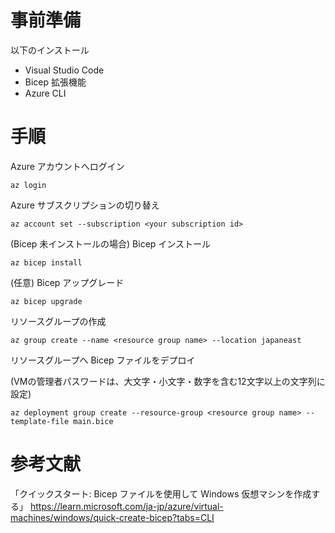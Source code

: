 # 事前準備
以下のインストール
- Visual Studio Code
- Bicep 拡張機能
- Azure CLI

# 手順
Azure アカウントへログイン
```
az login
```
Azure サブスクリプションの切り替え
```
az account set --subscription <your subscription id>
```
(Bicep 未インストールの場合) Bicep インストール
```
az bicep install
```
(任意) Bicep アップグレード
```
az bicep upgrade
```
リソースグループの作成
```
az group create --name <resource group name> --location japaneast
```
リソースグループへ Bicep ファイルをデプロイ

(VMの管理者パスワードは、大文字・小文字・数字を含む12文字以上の文字列に設定)
```
az deployment group create --resource-group <resource group name> --template-file main.bice
```

# 参考文献
「クイックスタート: Bicep ファイルを使用して Windows 仮想マシンを作成する」
https://learn.microsoft.com/ja-jp/azure/virtual-machines/windows/quick-create-bicep?tabs=CLI